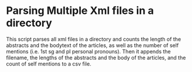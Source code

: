 # Parsing Multiple Xml files in a directory

This script parses all xml files in a directory and counts
the length of the abstracts and the bodytext of the articles, 
as well as the number of self mentions (i.e. 1st sg and pl personal pronouns). 
Then it appends the filename, the lengths of the abstracts and the body of the articles, 
and the count of self mentions to a csv file.
